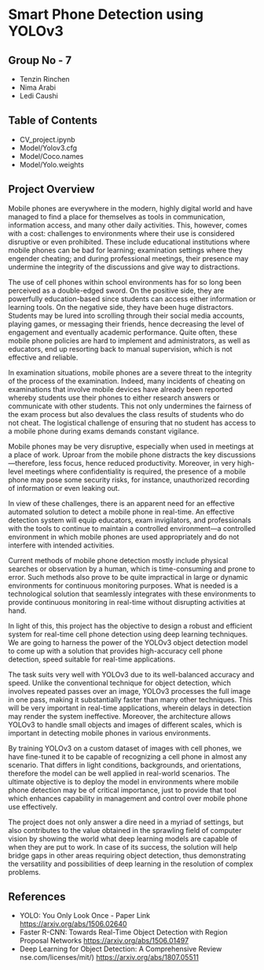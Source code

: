 # Smart Phone Detection using YOLOv3


## Group No - 7
- Tenzin Rinchen
- Nima Arabi 
- Ledi Caushi


## Table of Contents

- CV_project.ipynb
- Model/Yolov3.cfg
- Model/Coco.names
- Model/Yolo.weights

## Project Overview

Mobile phones are everywhere in the modern, highly digital world and have managed to find a place for themselves as tools in communication, information access, and many other daily activities. This, however, comes with a cost: challenges to environments where their use is considered disruptive or even prohibited. These include educational institutions where mobile phones can be bad for learning; examination settings where they engender cheating; and during professional meetings, their presence may undermine the integrity of the discussions and give way to distractions.

The use of cell phones within school environments has for so long been perceived as a double-edged sword. On the positive side, they are powerfully education-based since students can access either information or learning tools. On the negative side, they have been huge distractors. Students may be lured into scrolling through their social media accounts, playing games, or messaging their friends, hence decreasing the level of engagement and eventually academic performance. Quite often, these mobile phone policies are hard to implement and administrators, as well as educators, end up resorting back to manual supervision, which is not effective and reliable.

In examination situations, mobile phones are a severe threat to the integrity of the process of the examination. Indeed, many incidents of cheating on examinations that involve mobile devices have already been reported whereby students use their phones to either research answers or communicate with other students. This not only undermines the fairness of the exam process but also devalues the class results of students who do not cheat. The logistical challenge of ensuring that no student has access to a mobile phone during exams demands constant vigilance.

Mobile phones may be very disruptive, especially when used in meetings at a place of work. Uproar from the mobile phone distracts the key discussions—therefore, less focus, hence reduced productivity. Moreover, in very high-level meetings where confidentiality is required, the presence of a mobile phone may pose some security risks, for instance, unauthorized recording of information or even leaking out.

In view of these challenges, there is an apparent need for an effective automated solution to detect a mobile phone in real-time. An effective detection system will equip educators, exam invigilators, and professionals with the tools to continue to maintain a controlled environment—a controlled environment in which mobile phones are used appropriately and do not interfere with intended activities.

Current methods of mobile phone detection mostly include physical searches or observation by a human, which is time-consuming and prone to error. Such methods also prove to be quite impractical in large or dynamic environments for continuous monitoring purposes. What is needed is a technological solution that seamlessly integrates with these environments to provide continuous monitoring in real-time without disrupting activities at hand.

In light of this, this project has the objective to design a robust and efficient system for real-time cell phone detection using deep learning techniques. We are going to harness the power of the YOLOv3 object detection model to come up with a solution that provides high-accuracy cell phone detection, speed suitable for real-time applications.

The task suits very well with YOLOv3 due to its well-balanced accuracy and speed. Unlike the conventional technique for object detection, which involves repeated passes over an image, YOLOv3 processes the full image in one pass, making it substantially faster than many other techniques. This will be very important in real-time applications, wherein delays in detection may render the system ineffective. Moreover, the architecture allows YOLOv3 to handle small objects and images of different scales, which is important in detecting mobile phones in various environments.

By training YOLOv3 on a custom dataset of images with cell phones, we have fine-tuned it to be capable of recognizing a cell phone in almost any scenario. That differs in light conditions, backgrounds, and orientations, therefore the model can be well applied in real-world scenarios. The ultimate objective is to deploy the model in environments where mobile phone detection may be of critical importance, just to provide that tool which enhances capability in management and control over mobile phone use effectively.

The project does not only answer a dire need in a myriad of settings, but also contributes to the value obtained in the sprawling field of computer vision by showing the world what deep learning models are capable of when they are put to work. In case of its success, the solution will help bridge gaps in other areas requiring object detection, thus demonstrating the versatility and possibilities of deep learning in the resolution of complex problems.

## References

- YOLO: You Only Look Once - Paper Link
  https://arxiv.org/abs/1506.02640
- Faster R-CNN: Towards Real-Time Object Detection with Region Proposal Networks
  https://arxiv.org/abs/1506.01497
- Deep Learning for Object Detection: A Comprehensive Review nse.com/licenses/mit/)
  https://arxiv.org/abs/1807.05511
